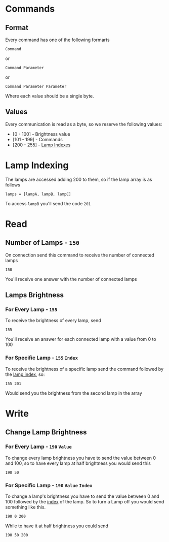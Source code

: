 # Commands
## Format
Every command has one of the following formarts
```
Command
```
or
```
Command Parameter
```
or
```
Command Parameter Parameter
```
Where each value should be a single byte.

## Values
Every communication is read as a byte, so we reserve the following values:
- [0 - 100] - Brightness value
- [101 - 199] - Commands
- [200 - 255] - [Lamp Indexes](#LampIndex)

# <a name="LampIndex"></a> Lamp Indexing

The lamps are accessed adding 200 to them, so if the lamp array is as follows
```
lamps = [lampA, lampB, lampC]
```
To access ``lampB`` you'll send the code ``201``

# Read
## Number of Lamps - ``150``
On connection send this command to receive the number of connected lamps
```
150
```
You'll receive one answer with the number of connected lamps

## Lamps Brightness
### For Every Lamp - ``155``
To receive the brightness of every lamp, send
```
155
```
You'll receive an answer for each connected lamp with a value from 0 to 100

### For Specific Lamp - ``155`` ``Index``
To receive the brightness of a specific lamp send the command followed by the [lamp index](#LampIndex), so:
```
155 201
```
Would send you the brightness from the second lamp in the array

# Write
## Change Lamp Brightness
### For Every Lamp - ``190`` ``Value``
To change every lamp brightness you have to send the value between 0 and 100, so to have every lamp at half brightness you would send this
```
190 50
```

### For Specific Lamp - ``190`` ``Value`` ``Index``
To change a lamp's brightness you have to send the value between 0 and 100 followed by the [index](#LampIndex) of the lamp. So to turn a Lamp off you would send something like this.
```
190 0 200
```
While to have it at half brightness you could send
```
190 50 200
```
